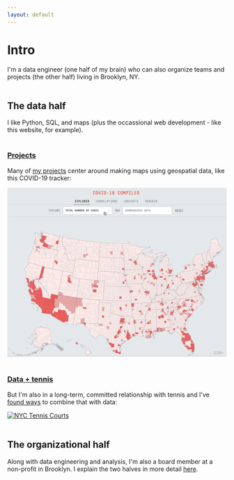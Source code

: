 ```yaml
---
layout: default
---
```

<h1>Intro</h1>

I'm a data engineer (one half of my brain) who can also organize teams and projects (the other half) living in Brooklyn, NY.
<br>
<br>
<h2>The data half</h2>

I like Python, SQL, and maps (plus the occassional web development - like this website, for example).
<br>
<br>
<h3><a href="./projects">Projects</a></h3>

Many of <a href="./projects">my projects</a> center around making maps using geospatial data, like this COVID-19 tracker:

<a href="./projects"><img src="assets/images/covid-map.gif" alt="COVID-19 Tracker"></a>
<br>
<br>
<h3><a href="./data-and-tennis">Data + tennis</a></h3>

But I'm also in a long-term, committed relationship with tennis and I've <a href="./data-and-tennis">found ways</a> to combine that with data:

<a href="./data-and-tennis"><img src="assets/images/tennis-map.gif" alt="NYC Tennis Courts"></a>
<br>
<br>
<h2>The organizational half</h2>

Along with data engineering and analysis, I'm also a board member at a non-profit in Brooklyn. I explain the two halves in more detail <a href="./bio">here</a>.